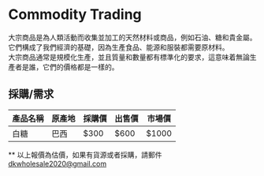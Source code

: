 # Commodity Trading

大宗商品是為人類活動而收集並加工的天然材料或商品，例如石油、糖和貴金屬。它們構成了我們經濟的基礎，因為生產食品、能源和服裝都需要原材料。  
大宗商品通常是規模化生產，並且質量和數量都有標準化的要求，這意味着無論生產者是誰，它們的價格都是一樣的。

## 採購/需求

| 產品名稱 | 原產地 | 採購價 | 出售價 | 市場價 |
| --- | --- | --- | --- | --- |
| 白糖 | 巴西 | $300 | $600 | $1000 |

\*\* 以上報價為估價，如果有貨源或者採購，請郵件 dkwholesale2020@gmail.com
